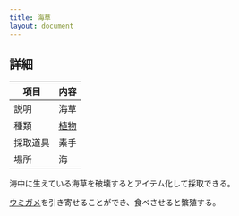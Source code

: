 ```yaml
---
title: 海草
layout: document
---
```

## 詳細

|項目|内容|
|---|---|
|説明|海草|
|種類|[植物](植物)|
|採取道具|素手|
|場所|海|

海中に生えている海草を破壊するとアイテム化して採取できる。

[ウミガメ](ウミガメ)を引き寄せることができ、食べさせると繁殖する。

